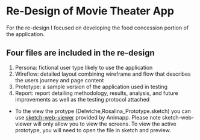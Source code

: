 # Re-Design of Movie Theater App
For the re-design I focused on developing the food concession portion of the application. 

## Four files are included in the re-design
1. Persona: fictional user type likely to use the application 
2. Wireflow: detailed layout combining wireframe and flow that describes the users journey and page content
3. Prototype: a sample version of the application used in testing
4. Report: report detailing methodology, results, analysis, and future improvements as well as the testing protocol attached
* To the view the protype (Delwiche,Rosalina_Prototype.sketch) you can use [sketch-web-viewer](https://animaapp.github.io/sketch-web-viewer/) provided by Animapp. Please note sketch-web-viewer will only allow you to view the screens. To view the active prototype, you will need to open the file in sketch and preview. 
